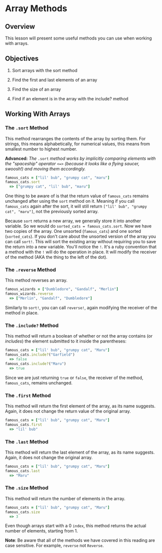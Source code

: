 # Array Methods

## Overview

This lesson will present some useful methods you can use when working with arrays.

## Objectives

1. Sort arrays with the sort method

2. Find the first and last elements of an array

3. Find the size of an array

4. Find if an element is in the array with the include? method

## Working With Arrays

### The `.sort` Method

This method rearranges the contents of the array by sorting them. For strings,
this means alphabetically, for numerical values, this means from smallest number
to highest number.

**Advanced:** ​*The*​ `.sort` ​*method works by implicitly comparing elements
with the "spaceship" operator*​ `<=>` ​*(because it looks like a flying saucer,
swoosh!) and moving them accordingly.*​

```ruby
famous_cats = ["lil' bub", "grumpy cat", "maru"]
famous_cats.sort
  => ["grumpy cat", "lil' bub", "maru"]
```

One thing to be aware of is that the return value of `famous_cats` remains
unchanged after using the `sort` method on it. Meaning if you call `famous_cats`
again after the sort, it will still return `["lil' bub", "grumpy cat", "maru"]`,
not the previously sorted array.

Because `sort` returns a new array, we generally store it into another variable.
So we would do `sorted_cats = famous_cats.sort`. Now we have two copies of the
array. One unsorted (`famous_cats`) and one sorted (`sorted_cats`). If you don't
care about the unsorted version of the array you can call `sort!`. This will
sort the existing array without requiring you to save the return into a new
variable. You'll notice the `!`. It's a ruby convention that a method with the
`!` will do the operation in place. It will modify the receiver of the method
(AKA the thing to the left of the dot).

### The `.reverse` Method

This method reverses an array.

```ruby  
famous_wizards = ["Dumbledore", "Gandalf", "Merlin"]
famous_wizards.reverse
  => ["Merlin", "Gandalf", "Dumbledore"]
```

Similarly to `sort!`, you can call `reverse!`, again modifying the receiver of
the method in place.

### The `.include?` Method

This method will return a boolean of whether or not the array contains (or
​*includes*​) the element submitted to it inside the parentheses:

```ruby
famous_cats = ["lil' bub", "grumpy cat", "Maru"]
famous_cats.include?("Garfield")
  => false
famous_cats.include?("Maru")
  => true
```

Since we are just returning `true` or `false`, the receiver of the method,
`famous_cats`, remains unchanged.

### The `.first` Method

This method will return the first element of the array, as its name suggests.
Again, it does not change the return value of the original array.

```ruby
famous_cats = ["lil' bub", "grumpy cat", "Maru"]
famous_cats.first
  => "lil' bub"
```

### The `.last` Method

This method will return the last element of the array, as its name suggests.
Again, it does not change the original array.

```ruby
famous_cats = ["lil' bub", "grumpy cat", "Maru"]
famous_cats.last
  => "Maru"
```

### The `.size` Method

This method will return the number of elements in the array.

```ruby
famous_cats = ["lil' bub", "grumpy cat", "Maru"]
famous_cats.size
  => 3
```

Even though arrays start with a 0 `index`, this method returns the actual number
of elements, starting from 1.

**Note**: Be aware that all of the methods we have covered in this reading are
case sensitive. For example, `reverse` not `Reverse`.
